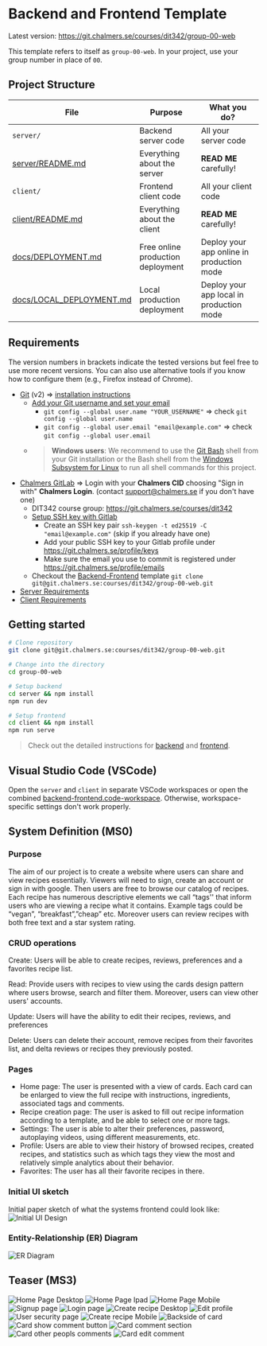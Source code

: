 # Backend and Frontend Template

Latest version: https://git.chalmers.se/courses/dit342/group-00-web

This template refers to itself as `group-00-web`. In your project, use your group number in place of `00`.

## Project Structure

| File        | Purpose           | What you do?  |
| ------------- | ------------- | ----- |
| `server/` | Backend server code | All your server code |
| [server/README.md](server/README.md) | Everything about the server | **READ ME** carefully! |
| `client/` | Frontend client code | All your client code |
| [client/README.md](client/README.md) | Everything about the client | **READ ME** carefully! |
| [docs/DEPLOYMENT.md](docs/DEPLOYMENT.md) | Free online production deployment | Deploy your app online in production mode |
| [docs/LOCAL_DEPLOYMENT.md](docs/LOCAL_DEPLOYMENT.md) | Local production deployment | Deploy your app local in production mode |

## Requirements

The version numbers in brackets indicate the tested versions but feel free to use more recent versions.
You can also use alternative tools if you know how to configure them (e.g., Firefox instead of Chrome).

* [Git](https://git-scm.com/) (v2) => [installation instructions](https://www.atlassian.com/git/tutorials/install-git)
  * [Add your Git username and set your email](https://docs.gitlab.com/ce/gitlab-basics/start-using-git.html#add-your-git-username-and-set-your-email)
    * `git config --global user.name "YOUR_USERNAME"` => check `git config --global user.name`
    * `git config --global user.email "email@example.com"` => check `git config --global user.email`
  * > **Windows users**: We recommend to use the [Git Bash](https://www.atlassian.com/git/tutorials/git-bash) shell from your Git installation or the Bash shell from the [Windows Subsystem for Linux](https://docs.microsoft.com/en-us/windows/wsl/install-win10) to run all shell commands for this project.
* [Chalmers GitLab](https://git.chalmers.se/) => Login with your **Chalmers CID** choosing "Sign in with" **Chalmers Login**. (contact [support@chalmers.se](mailto:support@chalmers.se) if you don't have one)
  * DIT342 course group: https://git.chalmers.se/courses/dit342
  * [Setup SSH key with Gitlab](https://docs.gitlab.com/ee/ssh/)
    * Create an SSH key pair `ssh-keygen -t ed25519 -C "email@example.com"` (skip if you already have one)
    * Add your public SSH key to your Gitlab profile under https://git.chalmers.se/profile/keys
    * Make sure the email you use to commit is registered under https://git.chalmers.se/profile/emails
  * Checkout the [Backend-Frontend](https://git.chalmers.se/courses/dit342/group-00-web) template `git clone git@git.chalmers.se:courses/dit342/group-00-web.git`
* [Server Requirements](./server/README.md#Requirements)
* [Client Requirements](./client/README.md#Requirements)

## Getting started

```bash
# Clone repository
git clone git@git.chalmers.se:courses/dit342/group-00-web.git

# Change into the directory
cd group-00-web

# Setup backend
cd server && npm install
npm run dev

# Setup frontend
cd client && npm install
npm run serve
```

> Check out the detailed instructions for [backend](./server/README.md) and [frontend](./client/README.md).

## Visual Studio Code (VSCode)

Open the `server` and `client` in separate VSCode workspaces or open the combined [backend-frontend.code-workspace](./backend-frontend.code-workspace). Otherwise, workspace-specific settings don't work properly.

## System Definition (MS0)

### Purpose

The aim of our project is to create a website where users can share and view recipes essentially. Viewers will need to sign, create an account or sign in with google. Then users are free to browse our catalog of recipes. Each recipe has numerous descriptive elements we call “tags'' that inform users who are viewing a recipe what it contains. Example tags could be “vegan”, “breakfast”,”cheap” etc. Moreover users can review recipes with both free text and a star system rating. 

### CRUD operations
Create: Users will be able to create recipes, reviews, preferences and a favorites recipe list.

Read: Provide users with recipes to view using the cards design pattern where users browse, search and filter them.
Moreover, users can view other users' accounts.

Update: Users will have the ability to edit their recipes, reviews, and preferences
 
Delete: Users can delete their account, remove recipes from their favorites list, and delta reviews or recipes they previously posted.


### Pages

* Home page: The user is presented with a view of cards. Each card can be enlarged to view the full recipe with instructions, ingredients, associated tags and comments.
* Recipe creation page: The user is asked to fill out recipe information according to a template, and be able to select one or more tags.
* Settings: The user is able to alter their preferences, password, autoplaying videos, using different measurements, etc.
* Profile: Users are able to view their history of browsed recipes, created recipes, and statistics such as which tags they view the most and relatively simple analytics about their behavior.
* Favorites: The user has all their favorite recipes in there. 

### Initial UI sketch
Initial paper sketch of what the systems frontend could look like:
![Initial UI Design](./images/initial_design.png)

### Entity-Relationship (ER) Diagram

![ER Diagram](./images/ER-diagram.png)

## Teaser (MS3)

![Home Page Desktop](./images/home-screen.png)
![Home Page Ipad](./images/ipad-homepage.png)
![Home Page Mobile](./images/mobile-screen.png)
![Signup page](./images/signup-page.png)
![Login page](./images/login-page.png)
![Create recipe Desktop](./images/widescreen-createRecipe.png)
![Edit profile](./images/edit-profile.png)
![User security page](./images/security-page.png)
![Create recipe Mobile](./images/mobile-createRecipe.png)
![Backside of card](./images/card-flip.png)
![Card show comment button](./images/comment-button.png)
![Card comment section](./images/comment-section.png)
![Card other peopls comments](./images/other-comments.png)
![Card edit comment](./images/edit-comment.png)
